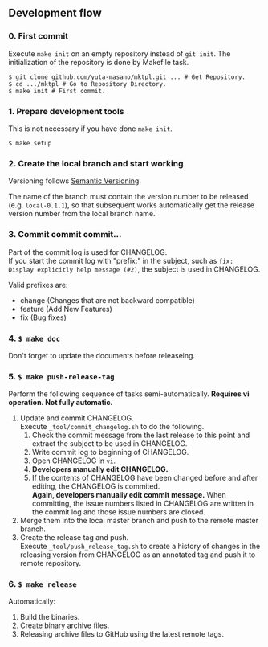 ## Development flow

### 0. First commit

Execute `make init` on an empty repository instead of `git init`. The initialization of the repository is done by Makefile task.

```
$ git clone github.com/yuta-masano/mktpl.git ... # Get Repository.
$ cd .../mktpl # Go to Repository Directory.
$ make init # First commit.
```

### 1. Prepare development tools

This is not necessary if you have done `make init`.

```
$ make setup
```

### 2. Create the local branch and start working

Versioning follows [Semantic Versioning](http://semver.org/).

The name of the branch must contain the version number to be released (e.g. `local-0.1.1`), so that subsequent works automatically get the release version number from the local branch name.

### 3. Commit commit commit...

Part of the commit log is used for CHANGELOG.  
If you start the commit log with "prefix:" in the subject, such as `fix: Display explicitly help message (#2)`, the subject is used in CHANGELOG.

Valid prefixes are:
- change (Changes that are not backward compatible)
- feature (Add New Features)
- fix (Bug fixes)

### 4. `$ make doc`

Don't forget to update the documents before releaseing.

### 5. `$ make push-release-tag`

Perform the following sequence of tasks semi-automatically. **Requires vi operation. Not fully automatic.**

1. Update and commit CHANGELOG.  
   Execute `_tool/commit_changelog.sh` to do the following.
   1. Check the commit message from the last release to this point and extract the subject to be used in CHANGELOG.
   2. Write commit log to beginning of CHANGELOG.
   3. Open CHANGELOG in `vi`.
   4. **Developers manually edit CHANGELOG.**
   5. If the contents of CHANGELOG have been changed before and after editing, the CHANGELOG is commited.  
      **Again, developers manually edit commit message.**
      When committing, the issue numbers listed in CHANGELOG are written in the commit log and those issue numbers are closed.
2. Merge them into the local master branch and push to the remote master branch.
3. Create the release tag and push.  
   Execute `_tool/push_release_tag.sh` to create a history of changes in the releasing version from CHANGELOG as an annotated tag and push it to remote repository.

### 6. `$ make release`

Automatically:
1. Build the binaries.
2. Create binary archive files.
3. Releasing archive files to GitHub using the latest remote tags.
